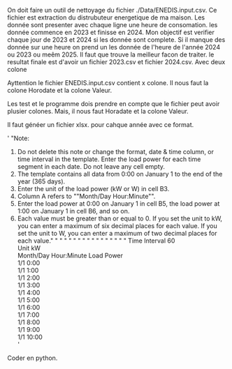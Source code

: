 On doit faire un outil de nettoyage du fichier ./Data/ENEDIS.input.csv. Ce fichier est extraction du distrubuteur energetique de ma maison.  Les donnée sont presenter avec chaque ligne une heure de consomation. les donnée commence en 2023 et finisse en 2024. Mon objectif est verifier chaque jour de 2023 et 2024 si les donnée sont complete. Si il manque des donnée sur une heure on prend un les donnée de l'heure de l'année 2024 ou 2023 ou meêm 2025. Il faut que trouve la meilleur facon de traiter. le resultat finale est d'avoir un fichier 2023.csv et fichier 2024.csv. Avec deux colone 

Ayttention le fichier ENEDIS.input.csv contient x colone. Il nous faut la colone Horodate et la colone Valeur.

Les test et le programme dois prendre en compte que le fichier peut avoir plusier colones. Mais, il nous faut Horadate et la colone Valeur.

Il faut généer un fichier xlsx. pour cahque année avec ce format.

'
"Note:
 1. Do not delete this note or change the format, date & time column, or time interval in the template. Enter the load power for each time segment in each date. Do not leave any cell empty.
 2. The template contains all data from 0:00 on January 1 to the end of the year (365 days).
 3. Enter the unit of the load power (kW or W) in cell B3.
 4. Column A refers to ""Month/Day Hour:Minute"".
 5. Enter the load power at 0:00 on January 1 in cell B5, the load power at 1:00 on January 1 in cell B6, and so on.
 6. Each value must be greater than or equal to 0. If you set the unit to kW, you can enter a maximum of six decimal places for each value. If you set the unit to W, you can enter a maximum of two decimal places for each value."	"
"	"
"	"
"	"
"	"
"	"
"	"
"	"
"
Time Interval	60							
Unit	kW							
Month/Day Hour:Minute	Load Power							
1/1 0:00								
1/1 1:00								
1/1 2:00								
1/1 3:00								
1/1 4:00								
1/1 5:00								
1/1 6:00								
1/1 7:00								
1/1 8:00								
1/1 9:00								
1/1 10:00								
'

Coder en python.

